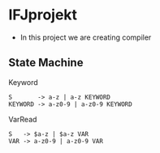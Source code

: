 # IFJprojekt
- In this project we are creating compiler

## State Machine

Keyword
```
S       -> a-z | a-z KEYWORD 
KEYWORD -> a-z0-9 | a-z0-9 KEYWORD
```

VarRead
```
S   -> $a-z | $a-z VAR
VAR -> a-z0-9 | a-z0-9 VAR
```